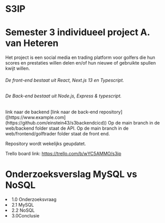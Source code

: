# S3IP
<h1> Semester 3 individueel project A. van Heteren </h1>

 Het project is een social media en trading platform voor golfers die hun scores en prestaties willen delen en/of hun nieuwe of gebruikte spullen kwijt willen. 
 
 <h6>De front-end bestaat uit React, Next.js 13 en Typescript.</h6>
 <h6>De Back-end bestaat uit Node.js, Express & typescript.</h6>
 <a href:"">link naar de backend</a>
[link naar de back-end repository]([https://www.example.com](https://github.com/einstein43/s3backendcicd))
Op de main branch in de web/backend folder staat de API.
Op de main branch in de web/frontend/golftrader folder staat de front end.

Repository wordt wekelijks geupdatet.

Trello board link: https://trello.com/b/wYC5AMMO/s3ip


<h1>Onderzoeksverslag MySQL vs NoSQL</h1>
<li>1.0 Onderzoeksvraag</li>
<li>2.1 MySQL</li>
<li>2.2 NoSQL</li>
<li>3.0Conclusie</li>
